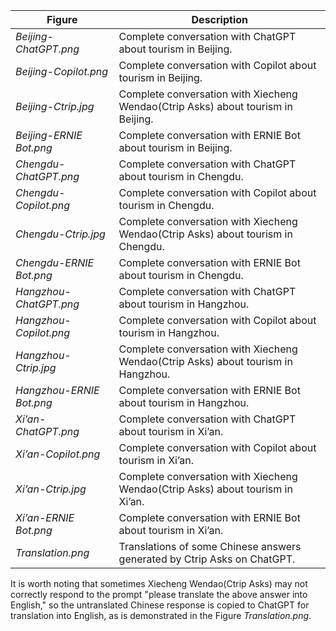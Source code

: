|Figure|Description|
|-|-|
|*Beijing-ChatGPT.png*|Complete conversation with ChatGPT about tourism in Beijing.|
|*Beijing-Copilot.png*|Complete conversation with Copilot about tourism in Beijing.|
|*Beijing-Ctrip.jpg*|Complete conversation with Xiecheng Wendao(Ctrip Asks) about tourism in Beijing.|
|*Beijing-ERNIE Bot.png*|Complete conversation with ERNIE Bot about tourism in Beijing.|
|*Chengdu-ChatGPT.png*|Complete conversation with ChatGPT about tourism in Chengdu.|
|*Chengdu-Copilot.png*|Complete conversation with Copilot about tourism in Chengdu.|
|*Chengdu-Ctrip.jpg*|Complete conversation with Xiecheng Wendao(Ctrip Asks) about tourism in Chengdu.|
|*Chengdu-ERNIE Bot.png*|Complete conversation with ERNIE Bot about tourism in Chengdu.|
|*Hangzhou-ChatGPT.png*|Complete conversation with ChatGPT about tourism in Hangzhou.|
|*Hangzhou-Copilot.png*|Complete conversation with Copilot about tourism in Hangzhou.|
|*Hangzhou-Ctrip.jpg*|Complete conversation with Xiecheng Wendao(Ctrip Asks) about tourism in Hangzhou.|
|*Hangzhou-ERNIE Bot.png*|Complete conversation with ERNIE Bot about tourism in Hangzhou.|
|*Xi’an-ChatGPT.png*|Complete conversation with ChatGPT about tourism in Xi’an.|
|*Xi’an-Copilot.png*|Complete conversation with Copilot about tourism in Xi’an.|
|*Xi’an-Ctrip.jpg*|Complete conversation with Xiecheng Wendao(Ctrip Asks) about tourism in Xi’an.|
|*Xi’an-ERNIE Bot.png*|Complete conversation with ERNIE Bot about tourism in Xi’an.|
|*Translation.png*|Translations of some Chinese answers generated by Ctrip Asks on ChatGPT.|

It is worth noting that sometimes Xiecheng Wendao(Ctrip Asks) may not correctly respond to the prompt "please translate the above answer into English," so the untranslated Chinese response is copied to ChatGPT for translation into English, as is demonstrated in the Figure *Translation.png*.

